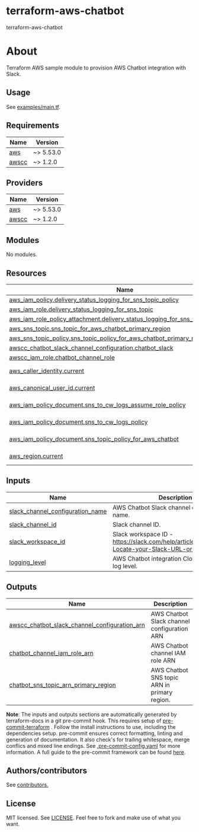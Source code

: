 # terraform-aws-chatbot
terraform-aws-chatbot

# About
Terraform AWS sample module to provision AWS Chatbot integration with Slack.

## Usage

See [examples/main.tf](examples/main.tf).

<!-- BEGINNING OF PRE-COMMIT-TERRAFORM DOCS HOOK -->
## Requirements

| Name | Version |
|------|---------|
| <a name="requirement_aws"></a> [aws](#requirement\_aws) | ~> 5.53.0 |
| <a name="requirement_awscc"></a> [awscc](#requirement\_awscc) | ~> 1.2.0 |

## Providers

| Name | Version |
|------|---------|
| <a name="provider_aws"></a> [aws](#provider\_aws) | ~> 5.53.0 |
| <a name="provider_awscc"></a> [awscc](#provider\_awscc) | ~> 1.2.0 |

## Modules

No modules.

## Resources

| Name | Type |
|------|------|
| [aws_iam_policy.delivery_status_logging_for_sns_topic_policy](https://registry.terraform.io/providers/hashicorp/aws/latest/docs/resources/iam_policy) | resource |
| [aws_iam_role.delivery_status_logging_for_sns_topic](https://registry.terraform.io/providers/hashicorp/aws/latest/docs/resources/iam_role) | resource |
| [aws_iam_role_policy_attachment.delivery_status_logging_for_sns_topic_attachment](https://registry.terraform.io/providers/hashicorp/aws/latest/docs/resources/iam_role_policy_attachment) | resource |
| [aws_sns_topic.sns_topic_for_aws_chatbot_primary_region](https://registry.terraform.io/providers/hashicorp/aws/latest/docs/resources/sns_topic) | resource |
| [aws_sns_topic_policy.sns_topic_policy_for_aws_chatbot_primary_region](https://registry.terraform.io/providers/hashicorp/aws/latest/docs/resources/sns_topic_policy) | resource |
| [awscc_chatbot_slack_channel_configuration.chatbot_slack](https://registry.terraform.io/providers/hashicorp/awscc/latest/docs/resources/chatbot_slack_channel_configuration) | resource |
| [awscc_iam_role.chatbot_channel_role](https://registry.terraform.io/providers/hashicorp/awscc/latest/docs/resources/iam_role) | resource |
| [aws_caller_identity.current](https://registry.terraform.io/providers/hashicorp/aws/latest/docs/data-sources/caller_identity) | data source |
| [aws_canonical_user_id.current](https://registry.terraform.io/providers/hashicorp/aws/latest/docs/data-sources/canonical_user_id) | data source |
| [aws_iam_policy_document.sns_to_cw_logs_assume_role_policy](https://registry.terraform.io/providers/hashicorp/aws/latest/docs/data-sources/iam_policy_document) | data source |
| [aws_iam_policy_document.sns_to_cw_logs_policy](https://registry.terraform.io/providers/hashicorp/aws/latest/docs/data-sources/iam_policy_document) | data source |
| [aws_iam_policy_document.sns_topic_policy_for_aws_chatbot](https://registry.terraform.io/providers/hashicorp/aws/latest/docs/data-sources/iam_policy_document) | data source |
| [aws_region.current](https://registry.terraform.io/providers/hashicorp/aws/latest/docs/data-sources/region) | data source |

## Inputs

| Name | Description | Type | Default | Required |
|------|-------------|------|---------|:--------:|
| <a name="input_slack_channel_configuration_name"></a> [slack\_channel\_configuration\_name](#input\_slack\_channel\_configuration\_name) | AWS Chatbot Slack channel configuration name. | `string` | n/a | yes |
| <a name="input_slack_channel_id"></a> [slack\_channel\_id](#input\_slack\_channel\_id) | Slack channel ID. | `string` | n/a | yes |
| <a name="input_slack_workspace_id"></a> [slack\_workspace\_id](#input\_slack\_workspace\_id) | Slack workspace ID - https://slack.com/help/articles/221769328-Locate-your-Slack-URL-or-ID | `string` | n/a | yes |
| <a name="input_logging_level"></a> [logging\_level](#input\_logging\_level) | AWS Chatbot integration CloudWatch Logs log level. | `string` | `"INFO"` | no |

## Outputs

| Name | Description |
|------|-------------|
| <a name="output_awscc_chatbot_slack_channel_configuration_arn"></a> [awscc\_chatbot\_slack\_channel\_configuration\_arn](#output\_awscc\_chatbot\_slack\_channel\_configuration\_arn) | AWS Chatbot Slack channel configuration ARN |
| <a name="output_chatbot_channel_iam_role_arn"></a> [chatbot\_channel\_iam\_role\_arn](#output\_chatbot\_channel\_iam\_role\_arn) | AWS Chatbot channel IAM role ARN |
| <a name="output_chatbot_sns_topic_arn_primary_region"></a> [chatbot\_sns\_topic\_arn\_primary\_region](#output\_chatbot\_sns\_topic\_arn\_primary\_region) | AWS Chatbot SNS topic ARN in primary region. |
<!-- END OF PRE-COMMIT-TERRAFORM DOCS HOOK -->

**Note**: The inputs and outputs sections are automatically generated by terraform-docs in a git pre-commit hook. This requires setup of [pre-commit-terraform](https://github.com/antonbabenko/pre-commit-terraform) . Follow the install instructions to use, including the dependencies setup. pre-commit ensures correct formatting, linting and generation of documentation. It also check's for trailing whitespace, merge conflics and mixed line endings. See [.pre-commit-config.yaml](./.pre-commit-config.yaml) for more information. A full guide to the pre-commit framework can be found [here](https://pre-commit.com/).

## Authors/contributors

See [contributors.](https://github.com/haakond/terraform-aws-chatbot/graphs/contributors)

## License

MIT licensed. See [LICENSE](LICENSE). Feel free to fork and make use of what you want.
